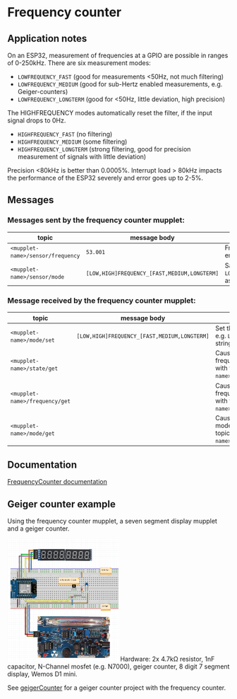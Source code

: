 Frequency counter
=================

## Application notes

On an ESP32, measurement of frequencies at a GPIO are possible in ranges of 0-250kHz.
There are six measurement modes:

* `LOWFREQUENCY_FAST` (good for measurements <50Hz, not much filtering)
* `LOWFREQUENCY_MEDIUM` (good for sub-Hertz enabled measurements, e.g. Geiger-counters)
* `LOWFREQUENCY_LONGTERM` (good for <50Hz, little deviation, high precision)

The HIGHFREQUENCY modes automatically reset the filter, if the input signal drops to
0Hz.

* `HIGHFREQUENCY_FAST` (no filtering)
* `HIGHFREQUENCY_MEDIUM` (some filtering)
* `HIGHFREQUENCY_LONGTERM` (strong filtering, good for precision measurement of signals with little deviation)

Precision <80kHz is better than 0.0005%. Interrupt load > 80kHz impacts the performance of the ESP32 severely and error goes up to 2-5%.

## Messages

### Messages sent by the frequency counter mupplet:

| topic | message body | comment
| ----- | ------------ | -------
| `<mupplet-name>/sensor/frequency` | `53.001` | Frequency in Hz encoded as String
| `<mupplet-name>/sensor/mode` | `[LOW,HIGH]FREQUENCY_[FAST,MEDIUM,LONGTERM]` | Sample mode, e.g. `LOWFREQUENCY_MEDIUM` as string

### Message received by the frequency counter mupplet:

| topic | message body | comment
| ----- | ------------ | -------
| `<mupplet-name>/mode/set` | `[LOW,HIGH]FREQUENCY_[FAST,MEDIUM,LONGTERM]` | Set the sample mode, e.g. `LOWFREQUENCY_FAST`, string encoded
| `<mupplet-name>/state/get` |  | Causes current frequency to be sent with topic `<mupplet-name>/sensor/frequency`
| `<mupplet-name>/frequency/get` |  | Causes current frequency to be sent with topic `<mupplet-name>/sensor/frequency`
| `<mupplet-name>/mode/get` |  | Causes current sample mode to be sent with topic `<mupplet-name>/sensor/mode`

## Documentation

[FrequencyCounter documentation](https://muwerk.github.io/mupplet-core/docs/classustd_1_1FrequencyCounter.html)

## Geiger counter example

Using the frequency counter mupplet, a seven segment display mupplet and
a geiger counter.

<img src="https://github.com/muwerk/examples/blob/master/Resources/FrequencyCounter.jpg" width="50%">
Hardware: 2x 4.7kΩ resistor, 1nF capacitor, N-Channel mosfet (e.g. N7000),
geiger counter, 8 digit 7 segment display, Wemos D1 mini.

See [geigerCounter](https://github.com/muwerk/examples/tree/master/geigerCounter) for a geiger counter project with the frequency counter.
